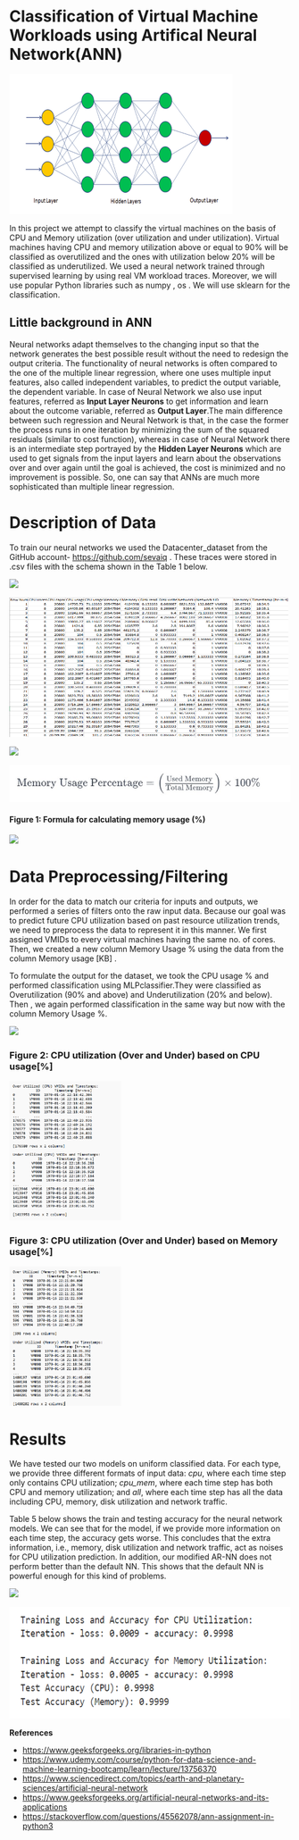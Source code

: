 # Classification of Virtual Machine Workloads using Artifical Neural Network(ANN)

<p align="left">
<img src="ANN_layers.png?raw=true"
  alt=""width="400" height="250">
</p>
In this project we attempt to classify the virtual machines on the basis of CPU and Memory utilization (over utilization and under utilization). Virtual machines having CPU and memory utilization above or equal to 90% will be classified as overutilized and the ones with utilization below 20% will be classified as underutilized. We used a neural network trained through supervised learning by using real VM workload traces.
Moreover, we will use popular Python libraries such as numpy , os . We will use sklearn for the classification.

## Little background in ANN

Neural networks adapt themselves to the changing input so that the network generates the best possible result without the need to redesign the output criteria. The functionality of neural networks is often compared to the one of the multiple linear regression, where one uses multiple input features, also called independent variables, to predict the output variable, the dependent variable. In case of Neural Network we also use input features, referred as **Input Layer Neurons** to get information and learn about the outcome variable, referred as **Output Layer**.The main difference between such regression and Neural Network is that, in the case the former the process runs in one iteration by minimizing the sum of the squared residuals (similar to cost function), whereas in case of Neural Network there is an intermediate step portrayed by the **Hidden Layer Neurons** which are used to get signals from the input layers and learn about the observations over and over again until the goal is achieved, the cost is minimized and no improvement is possible. So, one can say that ANNs are much more sophisticated than multiple linear regression.

# Description of Data

To train our neural networks we used the Datacenter_dataset from the GitHub account- https://github.com/sevaiq . These traces were stored in .csv files with the schema shown in the Table 1 below.

![](pictures/table1.png)

<p align="left">
<img src="table1.png?raw=true"
  alt=""width="500" height="250">
</p>

![](pictures/formula.jpeg)

<p align="left">
<img src="formula.jpeg?raw=true"
  alt=""width="" height="">
</p>

#### Figure 1: Formula for calculating memory usage (%)

![](pictures/figure1.png)

# Data Preprocessing/Filtering

In order for the data to match our criteria for inputs and outputs, we performed a series of filters onto the raw input data. Because our goal was to predict future CPU utilization based on past resource utilization trends, we need to preprocess the data to represent it in this manner. We first assigned VMIDs to every virtual machines having the same no. of cores. Then, we created a new column Memory Usage % using the data from the column Memory usage [KB] .

To formulate the output for the dataset, we took the CPU usage % and performed classification using MLPclassifier.They were classified as Overutilization (90% and above) and Underutilization (20% and below). Then , we again performed classification in the same way but now with the column Memory Usage %.

![](pictures/table3and4.png)

### Figure 2: CPU utilization (Over and Under) based on CPU usage[%]

<p align="left">
<img src="CPU_Utilization_based_on_CPU_usage.png?raw=true"
  alt=""width="200" height="250">
</p>

### Figure 3: CPU utilization (Over and Under) based on Memory usage[%]

<p align="left">
<img src="CPU_Utilization_based_on_Memory_usage.png?raw=true"
  alt=""width="200" height="250">
</p>

# Results

We have tested our two models on uniform classified data. For each type, we provide three different formats of input data: _cpu_, where each time step only contains CPU utilization; _cpu_mem_, where each time step has both CPU and memory utilization; and _all_, where each time step has all the data including CPU, memory, disk utilization and network traffic.

Table 5 below shows the train and testing accuracy for the neural network models. We can see that for the model, if we provide more information on each time step, the accuracy gets worse. This concludes that the extra information, i.e., memory, disk utilization and network traffic, act as noises for CPU utilization prediction. In addition, our modified AR-NN does not perform better than the default NN. This shows that the default NN is powerful enough for this kind of problems.

![](pictures/table5.png)

<p align="left">
<img src="Test_accuracy(CPU & Memory).png?raw=true"
  alt=""width="600" height="200">
</p>

**References**

- https://www.geeksforgeeks.org/libraries-in-python
- https://www.udemy.com/course/python-for-data-science-and-machine-learning-bootcamp/learn/lecture/13756370
- https://www.sciencedirect.com/topics/earth-and-planetary-sciences/artificial-neural-network
- https://www.geeksforgeeks.org/artificial-neural-networks-and-its-applications
- https://stackoverflow.com/questions/45562078/ann-assignment-in-python3
